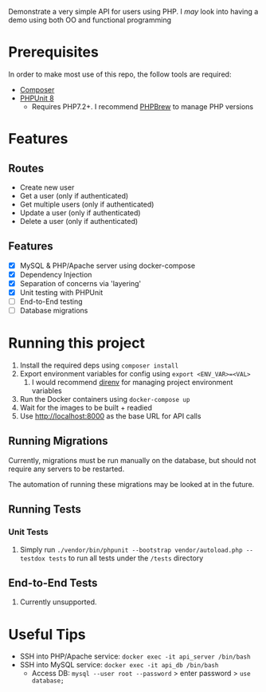 Demonstrate a very simple API for users using PHP. I _may_ look into having a demo using both OO and functional programming

# Prerequisites

In order to make most use of this repo, the follow tools are required:
- [Composer](https://getcomposer.org/)
- [PHPUnit 8](https://phpunit.de/getting-started/phpunit-8.html)
    - Requires PHP7.2+. I recommend [PHPBrew](https://github.com/phpbrew/phpbrew) to manage PHP versions

# Features

## Routes

- Create new user
- Get a user (only if authenticated)
- Get multiple users (only if authenticated)
- Update a user (only if authenticated)
- Delete a user (only if authenticated)

## Features

- [x] MySQL & PHP/Apache server using docker-compose
- [x] Dependency Injection
- [x] Separation of concerns via 'layering'
- [x] Unit testing with PHPUnit
- [ ] End-to-End testing
- [ ] Database migrations

# Running this project

1. Install the required deps using `composer install`
1. Export environment variables for config using `export <ENV_VAR>=<VAL>`
    1. I would recommend [direnv](https://direnv.net/) for managing project environment variables
1. Run the Docker containers using `docker-compose up`
1. Wait for the images to be built + readied
1. Use [http://localhost:8000](http://localhost:8000) as the base URL for API calls

## Running Migrations

Currently, migrations must be run manually on the database, but should not require any servers to be restarted.

The automation of running these migrations may be looked at in the future.

## Running Tests

### Unit Tests

1. Simply run `./vendor/bin/phpunit --bootstrap vendor/autoload.php --testdox tests` to run all tests under the `/tests` directory

## End-to-End Tests

1. Currently unsupported.

# Useful Tips

- SSH into PHP/Apache service: `docker exec -it api_server /bin/bash`
- SSH into MySQL service: `docker exec -it api_db /bin/bash`
    - Access DB: `mysql --user root --password` > enter password > `use database;`
